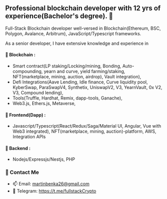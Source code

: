 ## Professional blockchain developer with 12 yrs of experience(Bachelor's degree). 🏅
Full-Stack Blockchain developer well-versed in Blockchain(Ethereum, BSC, Polygon, Avalance, Arbitrum), JavaScript/Typescript frameworks.

As a senior developer, I have extensive knowledge and experience in
#### 🌱 Blockchain : 
- Smart contract(LP staking/Locking/mining, Bonding, Auto-compounding, yearn and curve, yield farming/staking, NFT(marketplace, mining, auction, airdrop), Vault integration), 
- Defi Integrations(Aave Lending, Idle finance, Curve liquidity pool, KyberSwap, ParaSwapV4, Synthetix, UniswapV2, V3, YearnVault, 0x V2, V3, Compound lending), 
- Tools(Truffle, Hardhat, Remix, dapp-tools, Ganache),
- Web3.js, Ethers.js, Metaverse, 
#### 🌱 Frontend(Dapp) : 
- Javascript/Typescript(React/Redux/Saga/Material UI, Angular, Vue with Web3 integrated), NFT(marketplace, mining, auction)-platform, AWS, Integration APIs
#### 🌱 Backend : 
- Nodejs/Expressjs/Nestjs, PHP

### 💬 Contact Me
- 📫 Email: martinbenka26@gmail.com
- 💬 Telegram: https://t.me/fullstackCrypto

